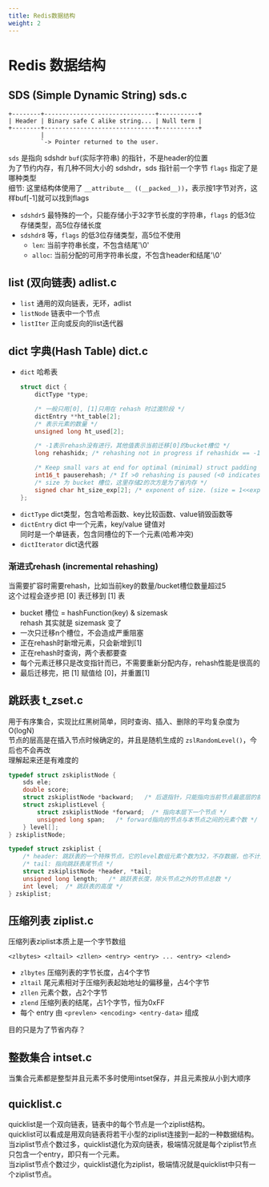 ```yaml
---
title: Redis数据结构
weight: 2
---
```


# Redis 数据结构

## SDS (Simple Dynamic String) sds.c

```
+--------+-------------------------------+-----------+
| Header | Binary safe C alike string... | Null term |
+--------+-------------------------------+-----------+
         |
         `-> Pointer returned to the user.
```

`sds` 是指向 sdshdr `buf`(实际字符串) 的指针，不是header的位置  
为了节约内存，有几种不同大小的 sdshdr，sds 指针前一个字节 `flags` 指定了是哪种类型  
细节: 这里结构体使用了 `__attribute__ ((__packed__))`，表示按1字节对齐，这样buf[-1]就可以找到flags

- `sdshdr5` 最特殊的一个，只能存储小于32字节长度的字符串，`flags` 的低3位存储类型，高5位存储长度
- `sdshdr8` 等，`flags` 的低3位存储类型，高5位不使用
  - `len`: 当前字符串长度，不包含结尾'\0'
  - `alloc`: 当前分配的可用字符串长度，不包含header和结尾'\0'

## list (双向链表) adlist.c

- `list` 通用的双向链表，无环，adlist
- `listNode` 链表中一个节点
- `listIter` 正向或反向的list迭代器

## dict 字典(Hash Table) dict.c

- `dict` 哈希表
  ```c
  struct dict {
      dictType *type;

      /* 一般只用[0], [1]只用在 rehash 时过渡阶段 */
      dictEntry **ht_table[2];
      /* 表示元素的数量 */
      unsigned long ht_used[2];

      /* -1表示rehash没有进行，其他值表示当前迁移[0]的bucket槽位 */
      long rehashidx; /* rehashing not in progress if rehashidx == -1 */

      /* Keep small vars at end for optimal (minimal) struct padding */
      int16_t pauserehash; /* If >0 rehashing is paused (<0 indicates coding error) */
      /* size 为 bucket 槽位，这里存储2的次方是为了省内存 */
      signed char ht_size_exp[2]; /* exponent of size. (size = 1<<exp) */
  };
  ```
- `dictType` dict类型，包含哈希函数、key比较函数、value销毁函数等
- `dictEntry` dict 中一个元素，key/value 键值对  
  同时是一个单链表，包含同槽位的下一个元素(哈希冲突)
- `dictIterator` dict迭代器

### 渐进式rehash (incremental rehashing)

当需要扩容时需要rehash，比如当前key的数量/bucket槽位数量超过5  
这个过程会逐步把 [0] 表迁移到 [1] 表

- bucket 槽位 = hashFunction(key) & sizemask  
  rehash 其实就是 sizemask 变了
- 一次只迁移n个槽位，不会造成严重阻塞
- 正在rehash时新增元素，只会新增到[1]
- 正在rehash时查询，两个表都要查
- 每个元素迁移只是改变指针而已，不需要重新分配内存，rehash性能是很高的
- 最后迁移完，把 [1] 赋值给 [0]，并重置[1]

## 跳跃表 t_zset.c

用于有序集合，实现比红黑树简单，同时查询、插入、删除的平均复杂度为 O(logN)  
节点的层高是在插入节点时候确定的，并且是随机生成的 `zslRandomLevel()`，今后也不会再改  
理解起来还是有难度的

```c
typedef struct zskiplistNode {
    sds ele;
    double score;
    struct zskiplistNode *backward;   /* 后退指针，只能指向当前节点最底层的前一个节点 */
    struct zskiplistLevel {
        struct zskiplistNode *forward;  /* 指向本层下一个节点 */
        unsigned long span;   /* forward指向的节点与本节点之间的元素个数 */
    } level[];
} zskiplistNode;

typedef struct zskiplist {
    /* header: 跳跃表的一个特殊节点，它的level数组元素个数为32，不存数据，也不计入跳跃表的总长度 */
    /* tail: 指向跳跃表尾节点 */
    struct zskiplistNode *header, *tail;
    unsigned long length;   /* 跳跃表长度，除头节点之外的节点总数 */
    int level;  /* 跳跃表的高度 */
} zskiplist;
```

## 压缩列表 ziplist.c

压缩列表ziplist本质上是一个字节数组
```
<zlbytes> <zltail> <zllen> <entry> <entry> ... <entry> <zlend>
```

- `zlbytes` 压缩列表的字节长度，占4个字节
- `zltail` 尾元素相对于压缩列表起始地址的偏移量，占4个字节
- `zllen` 元素个数，占2个字节
- `zlend` 压缩列表的结尾，占1个字节，恒为0xFF
- 每个 entry 由 `<prevlen> <encoding> <entry-data>` 组成

目的只是为了节省内存？

## 整数集合 intset.c

当集合元素都是整型并且元素不多时使用intset保存，并且元素按从小到大顺序

## quicklist.c

quicklist是一个双向链表，链表中的每个节点是一个ziplist结构。  
quicklist可以看成是用双向链表将若干小型的ziplist连接到一起的一种数据结构。  
当ziplist节点个数过多，quicklist退化为双向链表，极端情况就是每个ziplist节点只包含一个entry，即只有一个元素。  
当ziplist节点个数过少，quicklist退化为ziplist，极端情况就是quicklist中只有一个ziplist节点。
